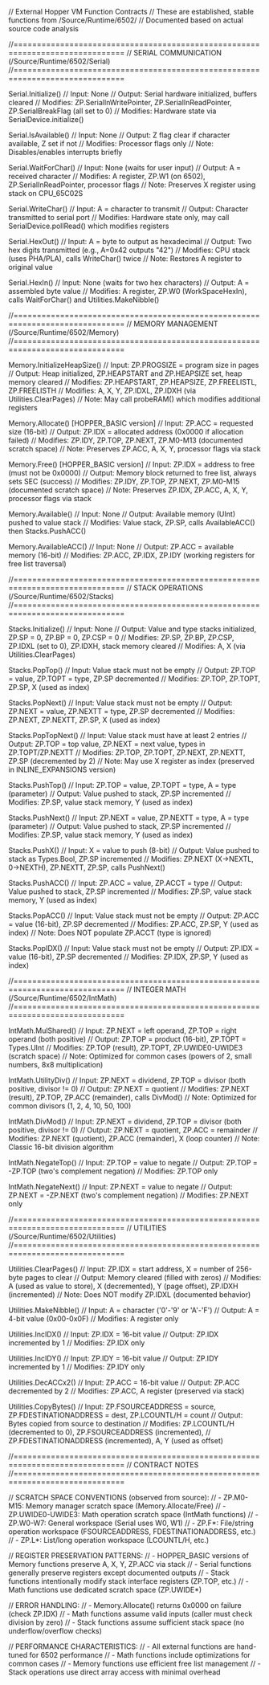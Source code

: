 // External Hopper VM Function Contracts
// These are established, stable functions from /Source/Runtime/6502/
// Documented based on actual source code analysis

//==============================================================================
// SERIAL COMMUNICATION (/Source/Runtime/6502/Serial)
//==============================================================================

Serial.Initialize()
// Input: None
// Output: Serial hardware initialized, buffers cleared
// Modifies: ZP.SerialInWritePointer, ZP.SerialInReadPointer, ZP.SerialBreakFlag (all set to 0)
// Modifies: Hardware state via SerialDevice.initialize()

Serial.IsAvailable()
// Input: None
// Output: Z flag clear if character available, Z set if not
// Modifies: Processor flags only
// Note: Disables/enables interrupts briefly

Serial.WaitForChar()
// Input: None (waits for user input)
// Output: A = received character
// Modifies: A register, ZP.W1 (on 6502), ZP.SerialInReadPointer, processor flags
// Note: Preserves X register using stack on CPU_65C02S

Serial.WriteChar()
// Input: A = character to transmit
// Output: Character transmitted to serial port
// Modifies: Hardware state only, may call SerialDevice.pollRead() which modifies registers

Serial.HexOut()
// Input: A = byte to output as hexadecimal
// Output: Two hex digits transmitted (e.g., A=0x42 outputs "42")
// Modifies: CPU stack (uses PHA/PLA), calls WriteChar() twice
// Note: Restores A register to original value

Serial.HexIn()
// Input: None (waits for two hex characters)
// Output: A = assembled byte value
// Modifies: A register, ZP.W0 (WorkSpaceHexIn), calls WaitForChar() and Utilities.MakeNibble()

//==============================================================================
// MEMORY MANAGEMENT (/Source/Runtime/6502/Memory)
//==============================================================================

Memory.InitializeHeapSize()
// Input: ZP.PROGSIZE = program size in pages
// Output: Heap initialized, ZP.HEAPSTART and ZP.HEAPSIZE set, heap memory cleared
// Modifies: ZP.HEAPSTART, ZP.HEAPSIZE, ZP.FREELISTL, ZP.FREELISTH
// Modifies: A, X, Y, ZP.IDXL, ZP.IDXH (via Utilities.ClearPages)
// Note: May call probeRAM() which modifies additional registers

Memory.Allocate() [HOPPER_BASIC version]
// Input: ZP.ACC = requested size (16-bit)
// Output: ZP.IDX = allocated address (0x0000 if allocation failed)
// Modifies: ZP.IDY, ZP.TOP, ZP.NEXT, ZP.M0-M13 (documented scratch space)
// Note: Preserves ZP.ACC, A, X, Y, processor flags via stack

Memory.Free() [HOPPER_BASIC version]
// Input: ZP.IDX = address to free (must not be 0x0000)
// Output: Memory block returned to free list, always sets SEC (success)
// Modifies: ZP.IDY, ZP.TOP, ZP.NEXT, ZP.M0-M15 (documented scratch space)
// Note: Preserves ZP.IDX, ZP.ACC, A, X, Y, processor flags via stack

Memory.Available()
// Input: None
// Output: Available memory (UInt) pushed to value stack
// Modifies: Value stack, ZP.SP, calls AvailableACC() then Stacks.PushACC()

Memory.AvailableACC()
// Input: None
// Output: ZP.ACC = available memory (16-bit)
// Modifies: ZP.ACC, ZP.IDX, ZP.IDY (working registers for free list traversal)

//==============================================================================
// STACK OPERATIONS (/Source/Runtime/6502/Stacks)
//==============================================================================

Stacks.Initialize()
// Input: None
// Output: Value and type stacks initialized, ZP.SP = 0, ZP.BP = 0, ZP.CSP = 0
// Modifies: ZP.SP, ZP.BP, ZP.CSP, ZP.IDXL (set to 0), ZP.IDXH, stack memory cleared
// Modifies: A, X (via Utilities.ClearPages)

Stacks.PopTop()
// Input: Value stack must not be empty
// Output: ZP.TOP = value, ZP.TOPT = type, ZP.SP decremented
// Modifies: ZP.TOP, ZP.TOPT, ZP.SP, X (used as index)

Stacks.PopNext()
// Input: Value stack must not be empty
// Output: ZP.NEXT = value, ZP.NEXTT = type, ZP.SP decremented
// Modifies: ZP.NEXT, ZP.NEXTT, ZP.SP, X (used as index)

Stacks.PopTopNext()
// Input: Value stack must have at least 2 entries
// Output: ZP.TOP = top value, ZP.NEXT = next value, types in ZP.TOPT/ZP.NEXTT
// Modifies: ZP.TOP, ZP.TOPT, ZP.NEXT, ZP.NEXTT, ZP.SP (decremented by 2)
// Note: May use X register as index (preserved in INLINE_EXPANSIONS version)

Stacks.PushTop()
// Input: ZP.TOP = value, ZP.TOPT = type, A = type (parameter)
// Output: Value pushed to stack, ZP.SP incremented
// Modifies: ZP.SP, value stack memory, Y (used as index)

Stacks.PushNext()
// Input: ZP.NEXT = value, ZP.NEXTT = type, A = type (parameter)
// Output: Value pushed to stack, ZP.SP incremented
// Modifies: ZP.SP, value stack memory, Y (used as index)

Stacks.PushX()
// Input: X = value to push (8-bit)
// Output: Value pushed to stack as Types.Bool, ZP.SP incremented
// Modifies: ZP.NEXT (X->NEXTL, 0->NEXTH), ZP.NEXTT, ZP.SP, calls PushNext()

Stacks.PushACC()
// Input: ZP.ACC = value, ZP.ACCT = type
// Output: Value pushed to stack, ZP.SP incremented
// Modifies: ZP.SP, value stack memory, Y (used as index)

Stacks.PopACC()
// Input: Value stack must not be empty
// Output: ZP.ACC = value (16-bit), ZP.SP decremented
// Modifies: ZP.ACC, ZP.SP, Y (used as index)
// Note: Does NOT populate ZP.ACCT (type is ignored)

Stacks.PopIDX()
// Input: Value stack must not be empty
// Output: ZP.IDX = value (16-bit), ZP.SP decremented
// Modifies: ZP.IDX, ZP.SP, Y (used as index)

//==============================================================================
// INTEGER MATH (/Source/Runtime/6502/IntMath)
//==============================================================================

IntMath.MulShared()
// Input: ZP.NEXT = left operand, ZP.TOP = right operand (both positive)
// Output: ZP.TOP = product (16-bit), ZP.TOPT = Types.UInt
// Modifies: ZP.TOP (result), ZP.TOPT, ZP.UWIDE0-UWIDE3 (scratch space)
// Note: Optimized for common cases (powers of 2, small numbers, 8x8 multiplication)

IntMath.UtilityDiv()
// Input: ZP.NEXT = dividend, ZP.TOP = divisor (both positive, divisor != 0)
// Output: ZP.NEXT = quotient
// Modifies: ZP.NEXT (result), ZP.TOP, ZP.ACC (remainder), calls DivMod()
// Note: Optimized for common divisors (1, 2, 4, 10, 50, 100)

IntMath.DivMod()
// Input: ZP.NEXT = dividend, ZP.TOP = divisor (both positive, divisor != 0)
// Output: ZP.NEXT = quotient, ZP.ACC = remainder
// Modifies: ZP.NEXT (quotient), ZP.ACC (remainder), X (loop counter)
// Note: Classic 16-bit division algorithm

IntMath.NegateTop()
// Input: ZP.TOP = value to negate
// Output: ZP.TOP = -ZP.TOP (two's complement negation)
// Modifies: ZP.TOP only

IntMath.NegateNext()
// Input: ZP.NEXT = value to negate
// Output: ZP.NEXT = -ZP.NEXT (two's complement negation)
// Modifies: ZP.NEXT only

//==============================================================================
// UTILITIES (/Source/Runtime/6502/Utilities)
//==============================================================================

Utilities.ClearPages()
// Input: ZP.IDX = start address, X = number of 256-byte pages to clear
// Output: Memory cleared (filled with zeros)
// Modifies: A (used as value to store), X (decremented), Y (page offset), ZP.IDXH (incremented)
// Note: Does NOT modify ZP.IDXL (documented behavior)

Utilities.MakeNibble()
// Input: A = character ('0'-'9' or 'A'-'F')
// Output: A = 4-bit value (0x00-0x0F)
// Modifies: A register only

Utilities.IncIDX()
// Input: ZP.IDX = 16-bit value
// Output: ZP.IDX incremented by 1
// Modifies: ZP.IDX only

Utilities.IncIDY()
// Input: ZP.IDY = 16-bit value
// Output: ZP.IDY incremented by 1
// Modifies: ZP.IDY only

Utilities.DecACCx2()
// Input: ZP.ACC = 16-bit value
// Output: ZP.ACC decremented by 2
// Modifies: ZP.ACC, A register (preserved via stack)

Utilities.CopyBytes()
// Input: ZP.FSOURCEADDRESS = source, ZP.FDESTINATIONADDRESS = dest, ZP.LCOUNTL/H = count
// Output: Bytes copied from source to destination
// Modifies: ZP.LCOUNTL/H (decremented to 0), ZP.FSOURCEADDRESS (incremented), 
//          ZP.FDESTINATIONADDRESS (incremented), A, Y (used as offset)

//==============================================================================
// CONTRACT NOTES
//==============================================================================

// SCRATCH SPACE CONVENTIONS (observed from source):
// - ZP.M0-M15: Memory manager scratch space (Memory.Allocate/Free)
// - ZP.UWIDE0-UWIDE3: Math operation scratch space (IntMath functions)
// - ZP.W0-W7: General workspace (Serial uses W0, W1)
// - ZP.F*: File/string operation workspace (FSOURCEADDRESS, FDESTINATIONADDRESS, etc.)
// - ZP.L*: List/long operation workspace (LCOUNTL/H, etc.)

// REGISTER PRESERVATION PATTERNS:
// - HOPPER_BASIC versions of Memory functions preserve A, X, Y, ZP.ACC via stack
// - Serial functions generally preserve registers except documented outputs
// - Stack functions intentionally modify stack interface registers (ZP.TOP, etc.)
// - Math functions use dedicated scratch space (ZP.UWIDE*)

// ERROR HANDLING:
// - Memory.Allocate() returns 0x0000 on failure (check ZP.IDX)
// - Math functions assume valid inputs (caller must check division by zero)
// - Stack functions assume sufficient stack space (no underflow/overflow checks)

// PERFORMANCE CHARACTERISTICS:
// - All external functions are hand-tuned for 6502 performance
// - Math functions include optimizations for common cases
// - Memory functions use efficient free list management
// - Stack operations use direct array access with minimal overhead